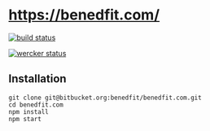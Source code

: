 # https://benedfit.com/

[![build status](https://secure.travis-ci.org/benedfit/benedfit.github.io.png)](http://travis-ci.org/benedfit/benedfit.github.io)

[![wercker status](https://app.wercker.com/status/3a06962fc74d5bcb932c3b1c60ed478a/m "wercker status")](https://app.wercker.com/project/bykey/3a06962fc74d5bcb932c3b1c60ed478a)

## Installation

```
git clone git@bitbucket.org:benedfit/benedfit.com.git
cd benedfit.com
npm install
npm start
```
